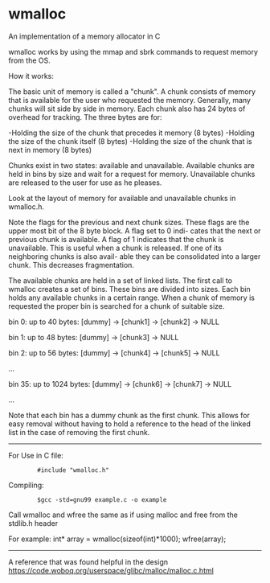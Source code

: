 # wmalloc
An implementation of a memory allocator in C

  wmalloc works by using the mmap and sbrk commands to request memory
  from the OS.

  How it works:

  The basic unit of memory is called a "chunk". A chunk consists of
  memory that is available for the user who requested the memory.
  Generally, many chunks will sit side by side in memory. Each chunk 
  also has 24 bytes of overhead for tracking. The three bytes are for:


  -Holding the size of the chunk that precedes it memory (8 bytes)
  -Holding the size of the chunk itself (8 bytes)
  -Holding the size of the chunk that is next in memory (8 bytes)


  Chunks exist in two states: available and unavailable.
  Available chunks are held in bins by size and wait for a request for
  memory. Unavailable chunks are released to the user for use as he 
  pleases.

   Look at the layout of memory for available and unavailable chunks
   in wmalloc.h.

 
   Note the flags for the previous and next chunk sizes. These flags
   are the upper most bit of the 8 byte block. A flag set to 0 indi-
   cates that the next or previous chunk is available. A flag of 1
   indicates that the chunk is unavailable. This is useful when a
   chunk is released. If one of its neighboring chunks is also avail-
   able they can be consolidated into a larger chunk. This decreases
   fragmentation.


   The available chunks are held in a set of linked lists. The first 
   call to wmalloc creates a set of bins. These bins are divided into
   sizes. Each bin holds any available chunks in a certain range. When
   a chunk of memory is requested the proper bin is searched for a 
   chunk of suitable size.

   bin 0: up to 40 bytes: [dummy] -> [chunk1] -> [chunk2] -> NULL
   
   bin 1: up to 48 bytes: [dummy] -> [chunk3] ->  NULL
   
   bin 2: up to 56 bytes: [dummy] -> [chunk4] -> [chunk5] -> NULL

   ...

   bin 35: up to 1024 bytes: [dummy] -> [chunk6] -> [chunk7] -> NULL

   ...

   Note that each bin has a dummy chunk as the first chunk. This 
   allows for easy removal without having to hold a reference to the
   head of the linked list in the case of removing the first chunk.

---------------------------------------------------------------------

   For Use in C file:

            #include "wmalloc.h" 

   Compiling:

            $gcc -std=gnu99 example.c -o example

  Call wmalloc and wfree the same as if using malloc and free from the
  stdlib.h header

  For example:   int* array = wmalloc(sizeof(int)*1000);
                 wfree(array);

----------------------------------------------------------------------

  A reference that was found helpful in the design
  https://code.woboq.org/userspace/glibc/malloc/malloc.c.html

